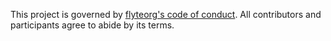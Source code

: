 This project is governed by [flyteorg's code of
conduct](https://github.com/flyteorg/code-of-conduct). All contributors
and participants agree to abide by its terms.
